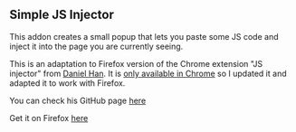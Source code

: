 ## Simple JS Injector

This addon creates a small popup that lets you paste some JS code and inject it into the page you are currently seeing. 

This is an adaptation to Firefox version of the Chrome extension "JS injector" from  [Daniel Han](https://github.com/hex0cter/js-injector). It is [only available in Chrome](https://chrome.google.com/webstore/detail/javascript-injector/ejnccfcackblkelbafbolcpjfpcmbplg) so I updated it and adapted it to work with Firefox.

You can check his GitHub page [here](https://github.com/hex0cter)

Get it on Firefox [here](https://addons.mozilla.org/firefox/addon/simple-javascript-injector/)


